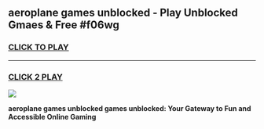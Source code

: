 
## aeroplane games unblocked - Play Unblocked Gmaes & Free #f06wg
<h3>
<a href="https://news.freeplayer.one?title=aeroplane_games_unblocked&ref=24F">CLICK TO PLAY</a></h3>
<hr>

<h3>
<a href="https://news.freeplayer.one?title=aeroplane_games_unblocked&ref=24F">CLICK 2 PLAY</a>
  
</h3>

<a href="https://news.freeplayer.one?title=aeroplane_games_unblocked&ref=24F/"><img src="https://clearcache.store/games.png"></a>


**aeroplane games unblocked games unblocked: Your Gateway to Fun and Accessible Online Gaming**
